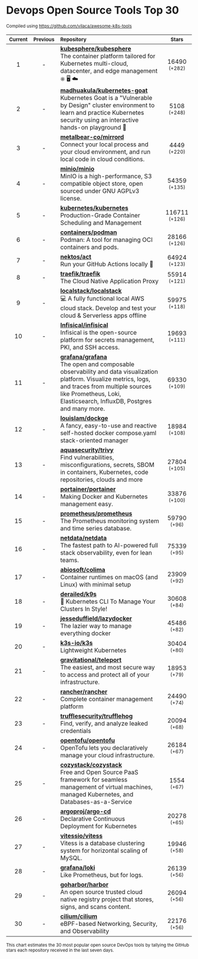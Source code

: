 # Devops Open Source Tools Top 30
<sup>Compiled using https://github.com/vilaca/awesome-k8s-tools</sup>
<div align="center">

|<sub>Current</sub>|<sub>Previous</sub>|<sub>Repository</sub>|<sub>Stars</sub>|
|:---:|:---:|:---|:---:|
|1|-|[**kubesphere/kubesphere**](https://github.com/kubesphere/kubesphere)<br/>The container platform tailored for Kubernetes multi-cloud, datacenter, and edge management ⎈ 🖥 ☁️|16490 <sup>(+282)</sup>|
|2|-|[**madhuakula/kubernetes-goat**](https://github.com/madhuakula/kubernetes-goat)<br/>Kubernetes Goat is a "Vulnerable by Design" cluster environment to learn and practice Kubernetes security using an interactive hands-on playground 🚀|5108 <sup>(+248)</sup>|
|3|-|[**metalbear-co/mirrord**](https://github.com/metalbear-co/mirrord)<br/>Connect your local process and your cloud environment, and run local code in cloud conditions.|4449 <sup>(+220)</sup>|
|4|-|[**minio/minio**](https://github.com/minio/minio)<br/>MinIO is a high-performance, S3 compatible object store, open sourced under GNU AGPLv3 license.|54359 <sup>(+135)</sup>|
|5|-|[**kubernetes/kubernetes**](https://github.com/kubernetes/kubernetes)<br/>Production-Grade Container Scheduling and Management|116711 <sup>(+126)</sup>|
|6|-|[**containers/podman**](https://github.com/containers/podman)<br/>Podman: A tool for managing OCI containers and pods.|28166 <sup>(+126)</sup>|
|7|-|[**nektos/act**](https://github.com/nektos/act)<br/>Run your GitHub Actions locally 🚀|64924 <sup>(+123)</sup>|
|8|-|[**traefik/traefik**](https://github.com/traefik/traefik)<br/>The Cloud Native Application Proxy|55914 <sup>(+121)</sup>|
|9|-|[**localstack/localstack**](https://github.com/localstack/localstack)<br/>💻 A fully functional local AWS cloud stack. Develop and test your cloud & Serverless apps offline|59975 <sup>(+118)</sup>|
|10|-|[**Infisical/infisical**](https://github.com/Infisical/infisical)<br/>Infisical is the open-source platform for secrets management, PKI, and SSH access.|19693 <sup>(+111)</sup>|
|11|-|[**grafana/grafana**](https://github.com/grafana/grafana)<br/>The open and composable observability and data visualization platform. Visualize metrics, logs, and traces from multiple sources like Prometheus, Loki, Elasticsearch, InfluxDB, Postgres and many more. |69330 <sup>(+109)</sup>|
|12|-|[**louislam/dockge**](https://github.com/louislam/dockge)<br/>A fancy, easy-to-use and reactive self-hosted docker compose.yaml stack-oriented manager|18984 <sup>(+108)</sup>|
|13|-|[**aquasecurity/trivy**](https://github.com/aquasecurity/trivy)<br/>Find vulnerabilities, misconfigurations, secrets, SBOM in containers, Kubernetes, code repositories, clouds and more|27804 <sup>(+105)</sup>|
|14|-|[**portainer/portainer**](https://github.com/portainer/portainer)<br/>Making Docker and Kubernetes management easy.|33876 <sup>(+100)</sup>|
|15|-|[**prometheus/prometheus**](https://github.com/prometheus/prometheus)<br/>The Prometheus monitoring system and time series database.|59790 <sup>(+96)</sup>|
|16|-|[**netdata/netdata**](https://github.com/netdata/netdata)<br/>The fastest path to AI-powered full stack observability, even for lean teams.|75339 <sup>(+95)</sup>|
|17|-|[**abiosoft/colima**](https://github.com/abiosoft/colima)<br/>Container runtimes on macOS (and Linux) with minimal setup|23909 <sup>(+92)</sup>|
|18|-|[**derailed/k9s**](https://github.com/derailed/k9s)<br/>🐶 Kubernetes CLI To Manage Your Clusters In Style!|30608 <sup>(+84)</sup>|
|19|-|[**jesseduffield/lazydocker**](https://github.com/jesseduffield/lazydocker)<br/>The lazier way to manage everything docker|45486 <sup>(+82)</sup>|
|20|-|[**k3s-io/k3s**](https://github.com/k3s-io/k3s)<br/>Lightweight Kubernetes|30404 <sup>(+80)</sup>|
|21|-|[**gravitational/teleport**](https://github.com/gravitational/teleport)<br/>The easiest, and most secure way to access and protect all of your infrastructure.|18953 <sup>(+79)</sup>|
|22|-|[**rancher/rancher**](https://github.com/rancher/rancher)<br/>Complete container management platform|24490 <sup>(+74)</sup>|
|23|-|[**trufflesecurity/trufflehog**](https://github.com/trufflesecurity/trufflehog)<br/>Find, verify, and analyze leaked credentials|20094 <sup>(+68)</sup>|
|24|-|[**opentofu/opentofu**](https://github.com/opentofu/opentofu)<br/>OpenTofu lets you declaratively manage your cloud infrastructure.|26184 <sup>(+67)</sup>|
|25|-|[**cozystack/cozystack**](https://github.com/cozystack/cozystack)<br/>Free and Open Source PaaS framework for seamless management of virtual machines, managed Kubernetes, and Databases-as-a-Service|1554 <sup>(+67)</sup>|
|26|-|[**argoproj/argo-cd**](https://github.com/argoproj/argo-cd)<br/>Declarative Continuous Deployment for Kubernetes|20278 <sup>(+65)</sup>|
|27|-|[**vitessio/vitess**](https://github.com/vitessio/vitess)<br/>Vitess is a database clustering system for horizontal scaling of MySQL.|19946 <sup>(+58)</sup>|
|28|-|[**grafana/loki**](https://github.com/grafana/loki)<br/>Like Prometheus, but for logs.|26139 <sup>(+56)</sup>|
|29|-|[**goharbor/harbor**](https://github.com/goharbor/harbor)<br/>An open source trusted cloud native registry project that stores, signs, and scans content.|26094 <sup>(+56)</sup>|
|30|-|[**cilium/cilium**](https://github.com/cilium/cilium)<br/>eBPF-based Networking, Security, and Observability|22176 <sup>(+56)</sup>|


</div>

<sub>This chart estimates the 30 most popular open source DevOps tools by tallying the GitHub stars each repository received in the last seven days.</sub>
